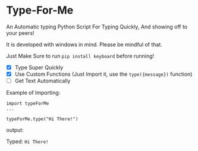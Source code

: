 # Type-For-Me
An Automatic typing Python Script For Typing Quickly, And showing off to your peers!

It is developed with windows in mind. Please be mindful of that.

Just Make Sure to run `pip install keyboard` before running!

- [x] Type Super Quickly
- [x] Use Custom Functions (Just Import it, use the `type({message})` function)
- [ ] Get Text Automatically

Example of Importing:

```
import typeForMe
...

typeForMe.type("Hi There!")
```

output:

Typed: `Hi There!`
